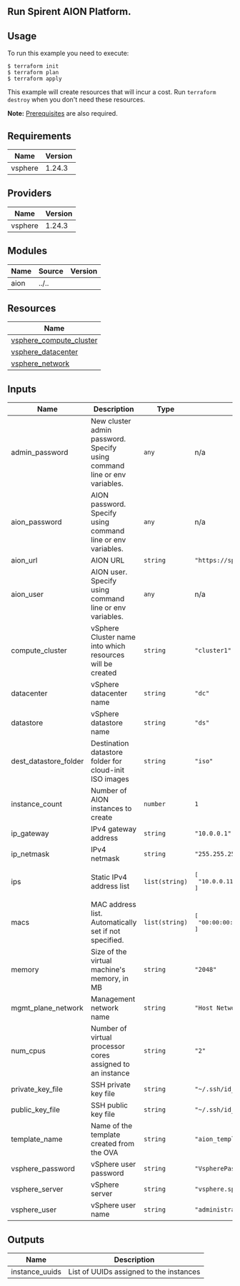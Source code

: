 ## Run Spirent AION Platform.

## Usage
To run this example you need to execute:

    $ terraform init
    $ terraform plan
    $ terraform apply

This example will create resources that will incur a cost. Run `terraform destroy` when you don't need these resources.

**Note:** [Prerequisites](../../README.md#Prerequisites) are also required.

<!-- BEGINNING OF PRE-COMMIT-TERRAFORM DOCS HOOK -->
## Requirements

| Name | Version |
|------|---------|
| vsphere | 1.24.3 |

## Providers

| Name | Version |
|------|---------|
| vsphere | 1.24.3 |

## Modules

| Name | Source | Version |
|------|--------|---------|
| aion | ../.. |  |

## Resources

| Name |
|------|
| [vsphere_compute_cluster](https://registry.terraform.io/providers/hashicorp/vsphere/1.24.3/docs/data-sources/compute_cluster) |
| [vsphere_datacenter](https://registry.terraform.io/providers/hashicorp/vsphere/1.24.3/docs/data-sources/datacenter) |
| [vsphere_network](https://registry.terraform.io/providers/hashicorp/vsphere/1.24.3/docs/data-sources/network) |

## Inputs

| Name | Description | Type | Default | Required |
|------|-------------|------|---------|:--------:|
| admin\_password | New cluster admin password. Specify using command line or env variables. | `any` | n/a | yes |
| aion\_password | AION password. Specify using command line or env variables. | `any` | n/a | yes |
| aion\_url | AION URL | `string` | `"https://spirent.spirentaion.com"` | no |
| aion\_user | AION user. Specify using command line or env variables. | `any` | n/a | yes |
| compute\_cluster | vSphere Cluster name into which resources will be created | `string` | `"cluster1"` | no |
| datacenter | vSphere datacenter name | `string` | `"dc"` | no |
| datastore | vSphere datastore name | `string` | `"ds"` | no |
| dest\_datastore\_folder | Destination datastore folder for cloud-init ISO images | `string` | `"iso"` | no |
| instance\_count | Number of AION instances to create | `number` | `1` | no |
| ip\_gateway | IPv4 gateway address | `string` | `"10.0.0.1"` | no |
| ip\_netmask | IPv4 netmask | `string` | `"255.255.255.0"` | no |
| ips | Static IPv4 address list | `list(string)` | <pre>[<br>  "10.0.0.11"<br>]</pre> | no |
| macs | MAC address list.  Automatically set if not specified. | `list(string)` | <pre>[<br>  "00:00:00:11:22:33"<br>]</pre> | no |
| memory | Size of the virtual machine's memory, in MB | `string` | `"2048"` | no |
| mgmt\_plane\_network | Management network name | `string` | `"Host Network"` | no |
| num\_cpus | Number of virtual processor cores assigned to an instance | `string` | `"2"` | no |
| private\_key\_file | SSH private key file | `string` | `"~/.ssh/id_rsa"` | no |
| public\_key\_file | SSH public key file | `string` | `"~/.ssh/id_rsa.pub"` | no |
| template\_name | Name of the template created from the OVA | `string` | `"aion_template"` | no |
| vsphere\_password | vSphere user password | `string` | `"VspherePassword"` | no |
| vsphere\_server | vSphere server | `string` | `"vsphere.spirentcom.com"` | no |
| vsphere\_user | vSphere user name | `string` | `"administrator@vsphere.local"` | no |

## Outputs

| Name | Description |
|------|-------------|
| instance\_uuids | List of UUIDs assigned to the instances |
<!-- END OF PRE-COMMIT-TERRAFORM DOCS HOOK -->
